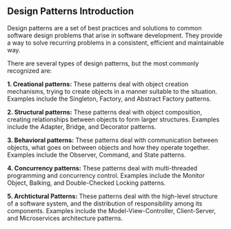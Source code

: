 ## Design Patterns Introduction

Design patterns are a set of best practices and solutions to common software design problems that arise in software development. They provide a way to solve recurring problems in a consistent, efficient and maintainable way.

There are several types of design patterns, but the most commonly recognized are:

**1. Creational patterns:** These patterns deal with object creation mechanisms, trying to create objects in a manner suitable to the situation. Examples include the Singleton, Factory, and Abstract Factory patterns.

**2. Structural patterns:** These patterns deal with object composition, creating relationships between objects to form larger structures. Examples include the Adapter, Bridge, and Decorator patterns.

**3. Behavioral patterns:** These patterns deal with communication between objects, what goes on between objects and how they operate together. Examples include the Observer, Command, and State patterns.

**4. Concurrency patterns:** These patterns deal with multi-threaded programming and concurrency control. Examples include the Monitor Object, Balking, and Double-Checked Locking patterns.

**5. Archtictural Patterns:** These patterns deal with the high-level structure of a software system, and the distribution of responsibility among its components. Examples include the Model-View-Controller, Client-Server, and Microservices architecture patterns.